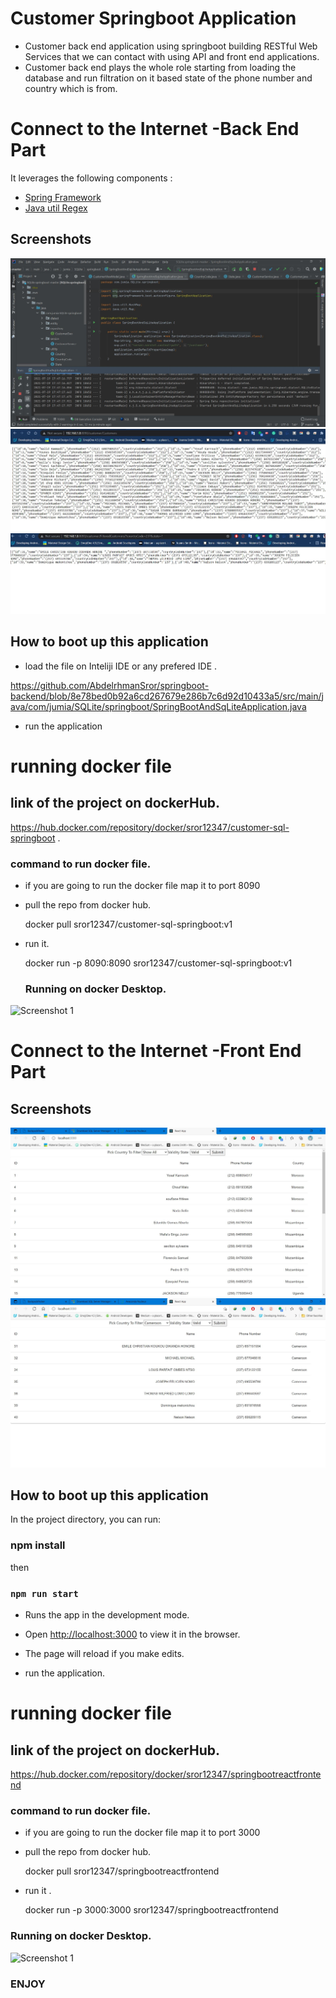 # Customer Springboot Application

* Customer back end application using springboot building RESTful Web Services that we can contact with using API and  front end applications.
* Customer back end plays the whole role starting from loading the database and run filtration on it based state of the phone number and country which is from.

# Connect to the Internet -Back End Part

 It leverages the following components :

* [Spring Framework](https://spring.io/projects/spring-framework)
* [Java util Regex](https://docs.oracle.com/javase/7/docs/api/java/util/regex/package-summary.html)

 
 ## Screenshots

![Screenshot 1](screenshots/spring_app_run.JPG)
![Screenshot 2](screenshots/running_1.JPG)
![Screenshot 3](screenshots/running_2.JPG)





 
## How to boot up this application  
* load the file on Inteliji IDE  or any prefered IDE .

https://github.com/AbdelrhmanSror/springboot-backend/blob/8e78bed0b92a6cd267679e286b7c6d92d10433a5/src/main/java/com/jumia/SQLite/springboot/SpringBootAndSqLiteApplication.java

* run the application

# running docker file

## link of the project on dockerHub.
  https://hub.docker.com/repository/docker/sror12347/customer-sql-springboot .
  
### command to run docker file.
* if you are going to run the docker file map it to port 8090
* pull the repo from docker hub.

  docker pull sror12347/customer-sql-springboot:v1
  
* run it.

  docker run -p 8090:8090 sror12347/customer-sql-springboot:v1
  
  ### Running on docker Desktop.
![Screenshot 1](screenshots/docker1.JPG)



# Connect to the Internet -Front End Part


 ## Screenshots

![Screenshot 1](springboot-react-frontend/screenshots/Capture.JPG)
![Screenshot 2](springboot-react-frontend/screenshots/Capture1.JPG)

## How to boot up this application  
In the project directory, you can run:
### npm install
then
### `npm run start`

* Runs the app in the development mode.
* Open [http://localhost:3000](http://localhost:3000) to view it in the browser.

* The page will reload if you make edits.
* run the application.

# running docker file

## link of the project on dockerHub.

https://hub.docker.com/repository/docker/sror12347/springbootreactfrontend 

### command to run docker file.
* if you are going to run the docker file map it to port 3000
* pull the repo from docker hub.

   docker pull sror12347/springbootreactfrontend
   
* run it .

  docker run -p 3000:3000 sror12347/springbootreactfrontend
  
  
 ### Running on docker Desktop.
![Screenshot 1](screenshots/docker2.JPG)


### ENJOY

